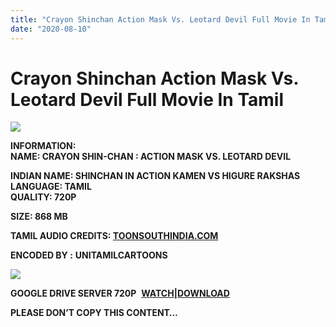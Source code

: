 ```yaml
---
title: "Crayon Shinchan Action Mask Vs. Leotard Devil Full Movie In Tamil"
date: "2020-08-10"
---
```


# Crayon Shinchan Action Mask Vs. Leotard Devil Full Movie In Tamil

![](https://1.bp.blogspot.com/-f63e0LZPqFo/Xyz3jY0uwrI/AAAAAAAACQo/lusceE3iCBQpFelxPkbxmm9ngtJHBpwUQCLcBGAsYHQ/w400-h223/Crayon{c48f4630022c0d57354920639953d21a0626fbbe35cb91b826b45669a52e752e}2BShin-chan{c48f4630022c0d57354920639953d21a0626fbbe35cb91b826b45669a52e752e}2BAction{c48f4630022c0d57354920639953d21a0626fbbe35cb91b826b45669a52e752e}2BMask{c48f4630022c0d57354920639953d21a0626fbbe35cb91b826b45669a52e752e}2Bvs.{c48f4630022c0d57354920639953d21a0626fbbe35cb91b826b45669a52e752e}2BLeotard{c48f4630022c0d57354920639953d21a0626fbbe35cb91b826b45669a52e752e}2BDevil.png)

**INFORMATION:  
NAME: CRAYON SHIN-CHAN : ACTION MASK VS. LEOTARD DEVIL**

**INDIAN NAME: **SHINCHAN IN ACTION KAMEN VS HIGURE RAKSHAS**  
LANGUAGE: TAMIL  
QUALITY: 720P** 

**SIZE: 868 MB**

**TAMIL AUDIO CREDITS: [TOONSOUTHINDIA.COM](http://toonsouthindia.com/)**

**ENCODED BY :** **UNITAMILCARTOONS**

![](https://1.bp.blogspot.com/-S_VZw6ex7Ek/Xyz4puihR2I/AAAAAAAACQ0/Fll7BPN4XiA_PF7FjLcgxlKMst6r6jpXACLcBGAsYHQ/w400-h225/Untitled.png)

**GOOGLE DRIVE SERVER 720P**  **[WATCH|DOWNLOAD](https://gplinks.co/BxycY)**

**PLEASE DON’T COPY THIS CONTENT…**

